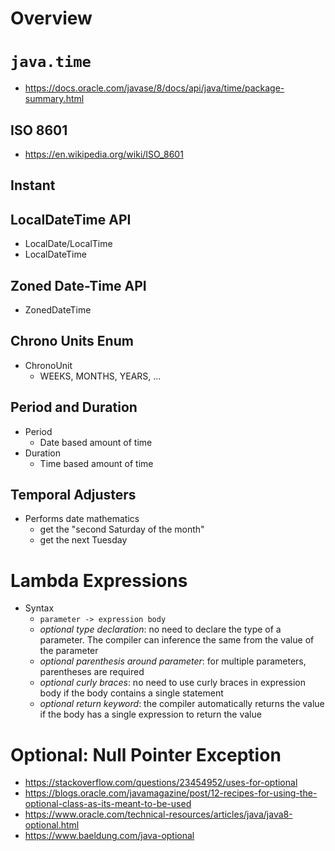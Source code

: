 # Overview

# `java.time`

- https://docs.oracle.com/javase/8/docs/api/java/time/package-summary.html

## ISO 8601

- https://en.wikipedia.org/wiki/ISO_8601

## Instant


## LocalDateTime API

- LocalDate/LocalTime
- LocalDateTime

## Zoned Date-Time API

- ZonedDateTime

## Chrono Units Enum

- ChronoUnit
    + WEEKS, MONTHS, YEARS, ...

## Period and Duration

- Period
    + Date based amount of time
- Duration
    + Time based amount of time

## Temporal Adjusters

- Performs date mathematics
    + get the "second Saturday of the month"
    + get the next Tuesday


# Lambda Expressions

- Syntax
    + `parameter -> expression body`
    + *optional type declaration*: no need to declare the type of a
      parameter. The compiler can inference the same from the value of
      the parameter
    + *optional parenthesis around parameter*: for multiple parameters,
      parentheses are required
    + *optional curly braces*: no need to use curly braces in expression
      body if the body contains a single statement
    + *optional return keyword*: the compiler automatically returns the
      value if the body has a single expression to return the value

# Optional: Null Pointer Exception

- https://stackoverflow.com/questions/23454952/uses-for-optional
- https://blogs.oracle.com/javamagazine/post/12-recipes-for-using-the-optional-class-as-its-meant-to-be-used
- https://www.oracle.com/technical-resources/articles/java/java8-optional.html
- https://www.baeldung.com/java-optional
